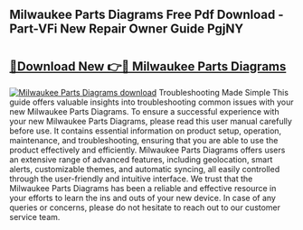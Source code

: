 ## Milwaukee Parts Diagrams Free Pdf Download - Part-VFi New Repair Owner Guide PgjNY

# <h2><a href="http://dfltqa.blite.top/?on=Milwaukee+Parts+Diagrams">🔗Download New 👉🔴 Milwaukee Parts Diagrams</a></h2>

[![Milwaukee Parts Diagrams download](https://i.imgur.com/lujVjoI.png)](http://dfltqa.blite.top/?on=Milwaukee+Parts+Diagrams)
Troubleshooting Made Simple This guide offers valuable insights into troubleshooting common issues with your new Milwaukee Parts Diagrams. To ensure a successful experience with your new Milwaukee Parts Diagrams, please read this user manual carefully before use. It contains essential information on product setup, operation, maintenance, and troubleshooting, ensuring that you are able to use the product effectively and efficiently. Milwaukee Parts Diagrams offers users an extensive range of advanced features, including geolocation, smart alerts, customizable themes, and automatic syncing, all easily controlled through the user-friendly and intuitive interface. We trust that the Milwaukee Parts Diagrams has been a reliable and effective resource in your efforts to learn the ins and outs of your new device. In case of any queries or concerns, please do not hesitate to reach out to our customer service team.
